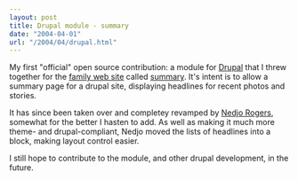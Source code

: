 ```yaml
---
layout: post
title: Drupal module - summary
date: "2004-04-01"
url: "/2004/04/drupal.html"
---
```


My first "official" open source contribution: a module for [Drupal][1]
that I threw together for the [family web site][2] called
[summary][3]. It's intent is to allow a summary page for a drupal
site, displaying headlines for recent photos and stories.

It has since been taken over and completey revamped by [Nedjo
Rogers][4], somewhat for the better I hasten to add. As well as making
it much more theme- and drupal-compliant, Nedjo moved the lists of
headlines into a block, making layout control easier.

I still hope to contribute to the module, and other drupal
development, in the future.

[1]: http://www.drupal.org/
[2]: http://www.therowes.id.au/
[3]: http://www.drupal.org/projects/summary/
[4]: mailto:nedjo@gworks.ca
